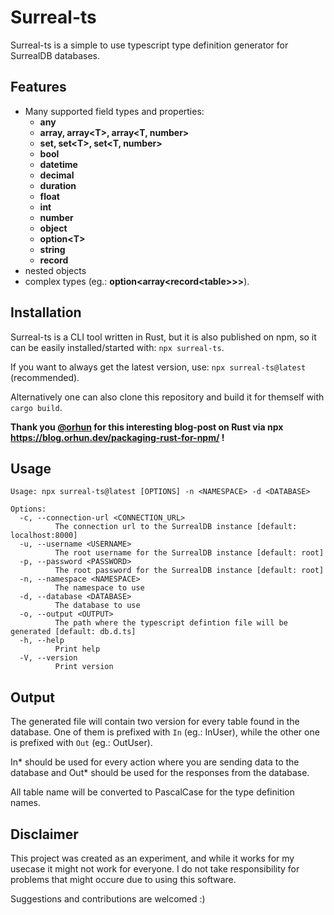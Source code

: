 # Surreal-ts
Surreal-ts is a simple to use typescript type definition generator for SurrealDB databases.

## Features
- Many supported field types and properties:
  - **any**
  - **array, array\<T\>, array\<T, number\>**
  - **set, set\<T\>, set\<T, number\>**
  - **bool**
  - **datetime**
  - **decimal**
  - **duration**
  - **float**
  - **int**
  - **number**
  - **object**
  - **option\<T\>**
  - **string**
  - **record**
- nested objects
- complex types (eg.: **option\<array\<record\<table\>\>\>**).


## Installation
Surreal-ts is a CLI tool written in Rust, but it is also published on npm, so it can be easily installed/started with: ```npx surreal-ts```.

If you want to always get the latest version, use: ```npx surreal-ts@latest``` (recommended).

Alternatively one can also clone this repository and build it for themself with ```cargo build```.

**Thank you [@orhun](https://github.com/orhun) for this interesting blog-post on Rust via npx https://blog.orhun.dev/packaging-rust-for-npm/ !**

## Usage
```
Usage: npx surreal-ts@latest [OPTIONS] -n <NAMESPACE> -d <DATABASE>

Options:
  -c, --connection-url <CONNECTION_URL>
          The connection url to the SurrealDB instance [default: localhost:8000]
  -u, --username <USERNAME>
          The root username for the SurrealDB instance [default: root]
  -p, --password <PASSWORD>
          The root password for the SurrealDB instance [default: root]
  -n, --namespace <NAMESPACE>
          The namespace to use
  -d, --database <DATABASE>
          The database to use
  -o, --output <OUTPUT>
          The path where the typescript defintion file will be generated [default: db.d.ts]
  -h, --help
          Print help
  -V, --version
          Print version
```

## Output
The generated file will contain two version for every table found in the database. One of them is prefixed with `In` (eg.: InUser), while the other one is prefixed with `Out` (eg.: OutUser).

In* should be used for every action where you are sending data to the database and Out* should be used for the responses from the database.

All table name will be converted to PascalCase for the type definition names.

## Disclaimer
This project was created as an experiment, and while it works for my usecase it might not work for everyone. I do not take responsibility for problems that might occure due to using this software.

Suggestions and contributions are welcomed :)